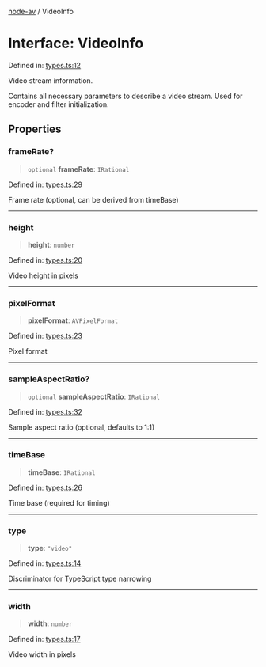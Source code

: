 [node-av](../globals.md) / VideoInfo

# Interface: VideoInfo

Defined in: [types.ts:12](https://github.com/seydx/av/blob/f8631fc881b394300b1479f511d55cf1c370a87f/src/api/types.ts#L12)

Video stream information.

Contains all necessary parameters to describe a video stream.
Used for encoder and filter initialization.

## Properties

### frameRate?

> `optional` **frameRate**: `IRational`

Defined in: [types.ts:29](https://github.com/seydx/av/blob/f8631fc881b394300b1479f511d55cf1c370a87f/src/api/types.ts#L29)

Frame rate (optional, can be derived from timeBase)

***

### height

> **height**: `number`

Defined in: [types.ts:20](https://github.com/seydx/av/blob/f8631fc881b394300b1479f511d55cf1c370a87f/src/api/types.ts#L20)

Video height in pixels

***

### pixelFormat

> **pixelFormat**: `AVPixelFormat`

Defined in: [types.ts:23](https://github.com/seydx/av/blob/f8631fc881b394300b1479f511d55cf1c370a87f/src/api/types.ts#L23)

Pixel format

***

### sampleAspectRatio?

> `optional` **sampleAspectRatio**: `IRational`

Defined in: [types.ts:32](https://github.com/seydx/av/blob/f8631fc881b394300b1479f511d55cf1c370a87f/src/api/types.ts#L32)

Sample aspect ratio (optional, defaults to 1:1)

***

### timeBase

> **timeBase**: `IRational`

Defined in: [types.ts:26](https://github.com/seydx/av/blob/f8631fc881b394300b1479f511d55cf1c370a87f/src/api/types.ts#L26)

Time base (required for timing)

***

### type

> **type**: `"video"`

Defined in: [types.ts:14](https://github.com/seydx/av/blob/f8631fc881b394300b1479f511d55cf1c370a87f/src/api/types.ts#L14)

Discriminator for TypeScript type narrowing

***

### width

> **width**: `number`

Defined in: [types.ts:17](https://github.com/seydx/av/blob/f8631fc881b394300b1479f511d55cf1c370a87f/src/api/types.ts#L17)

Video width in pixels
